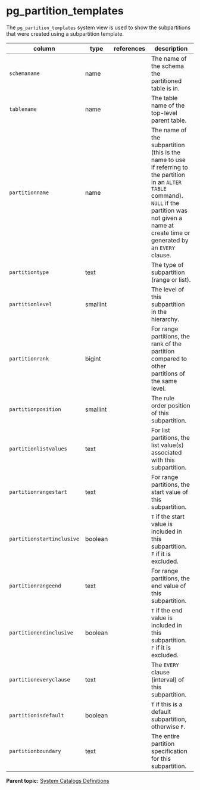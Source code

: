 # pg_partition_templates 

The `pg_partition_templates` system view is used to show the subpartitions that were created using a subpartition template.

|column|type|references|description|
|------|----|----------|-----------|
|`schemaname`|name| |The name of the schema the partitioned table is in.|
|`tablename`|name| |The table name of the top-level parent table.|
|`partitionname`|name| |The name of the subpartition \(this is the name to use if referring to the partition in an `ALTER TABLE` command\). `NULL` if the partition was not given a name at create time or generated by an `EVERY` clause.|
|`partitiontype`|text| |The type of subpartition \(range or list\).|
|`partitionlevel`|smallint| |The level of this subpartition in the hierarchy.|
|`partitionrank`|bigint| |For range partitions, the rank of the partition compared to other partitions of the same level.|
|`partitionposition`|smallint| |The rule order position of this subpartition.|
|`partitionlistvalues`|text| |For list partitions, the list value\(s\) associated with this subpartition.|
|`partitionrangestart`|text| |For range partitions, the start value of this subpartition.|
|`partitionstartinclusive`|boolean| |`T` if the start value is included in this subpartition. `F` if it is excluded.|
|`partitionrangeend`|text| |For range partitions, the end value of this subpartition.|
|`partitionendinclusive`|boolean| |`T` if the end value is included in this subpartition. `F` if it is excluded.|
|`partitioneveryclause`|text| |The `EVERY` clause \(interval\) of this subpartition.|
|`partitionisdefault`|boolean| |`T` if this is a default subpartition, otherwise `F`.|
|`partitionboundary`|text| |The entire partition specification for this subpartition.|

**Parent topic:** [System Catalogs Definitions](../system_catalogs/catalog_ref-html.html)

